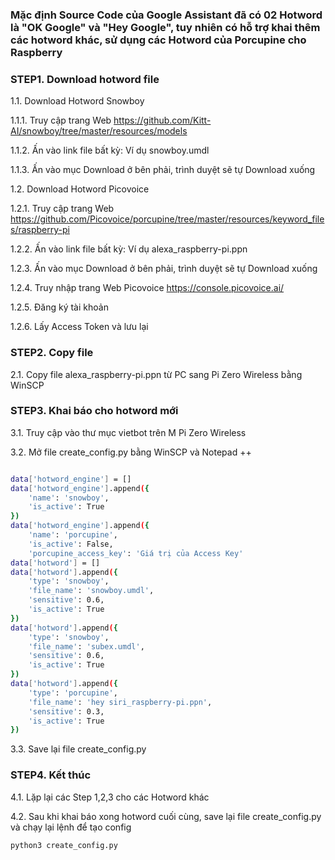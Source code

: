 

### Mặc định Source Code của Google Assistant đã có 02 Hotword là "OK Google" và "Hey Google", tuy nhiên có hỗ trợ khai thêm các hotword khác, sử dụng các Hotword của Porcupine cho Raspberry


### STEP1. Download hotword file

1.1. Download Hotword Snowboy

1.1.1. Truy cập trang Web https://github.com/Kitt-AI/snowboy/tree/master/resources/models

1.1.2. Ấn vào link file bất kỳ: Ví dụ snowboy.umdl 

1.1.3. Ấn vào mục Download ở bên phải, trình duyệt sẽ tự Download xuống

1.2. Download Hotword Picovoice

1.2.1. Truy cập trang Web https://github.com/Picovoice/porcupine/tree/master/resources/keyword_files/raspberry-pi 

1.2.2. Ấn vào link file bất kỳ: Ví dụ  alexa_raspberry-pi.ppn

1.2.3. Ấn vào mục Download ở bên phải, trình duyệt sẽ tự Download xuống

1.2.4. Truy nhập trang Web Picovoice https://console.picovoice.ai/

1.2.5. Đăng ký tài khoản

1.2.6. Lấy Access Token và lưu lại

### STEP2. Copy file

2.1. Copy file alexa_raspberry-pi.ppn từ PC sang Pi Zero Wireless bằng WinSCP

### STEP3. Khai báo cho hotword mới

3.1. Truy cập vào thư mục vietbot trên M Pi Zero Wireless

3.2. Mở file create_config.py bằng WinSCP và Notepad ++


```sh

data['hotword_engine'] = []
data['hotword_engine'].append({
    'name': 'snowboy',
    'is_active': True
})
data['hotword_engine'].append({
    'name': 'porcupine',
    'is_active': False,
    'porcupine_access_key': 'Giá trị của Access Key'    
data['hotword'] = []
data['hotword'].append({
    'type': 'snowboy',
    'file_name': 'snowboy.umdl',    
    'sensitive': 0.6,        
    'is_active': True    
})
data['hotword'].append({
    'type': 'snowboy',
    'file_name': 'subex.umdl',    
    'sensitive': 0.6,        
    'is_active': True    
})
data['hotword'].append({
    'type': 'porcupine',
    'file_name': 'hey siri_raspberry-pi.ppn',    
    'sensitive': 0.3,        
    'is_active': True    
})

```

3.3. Save lại file create_config.py

### STEP4. Kết thúc

4.1. Lặp lại các Step 1,2,3 cho các Hotword khác

4.2. Sau khi khai báo xong hotword cuối cùng, save lại file create_config.py và chạy lại lệnh để tạo config

```sh
python3 create_config.py
```
